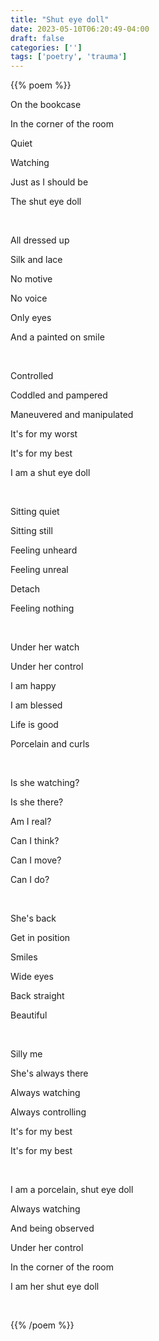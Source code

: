 ```yaml
---
title: "Shut eye doll"
date: 2023-05-10T06:20:49-04:00
draft: false
categories: ['']
tags: ['poetry', 'trauma']
---
```


{{% poem %}}


On the bookcase

In the corner of the room

Quiet

Watching

Just as I should be

The shut eye doll

<br>


All dressed up

Silk and lace 

No motive 

No voice

Only eyes

And a painted on smile




<br>

Controlled

Coddled and pampered

Maneuvered and manipulated

It's for my worst

It's for my best

I am a shut eye doll

<br>

Sitting quiet

Sitting still

Feeling unheard

Feeling unreal

Detach

Feeling nothing


<br> 

Under her watch

Under her control

I am happy

I am blessed

Life is good

Porcelain and curls




<br>

Is she watching?

Is she there?

Am I real?

Can I think?

Can I move?

Can I do?


<br>

She's back

Get in position

Smiles

Wide eyes

Back straight

Beautiful


<br>

Silly me

She's always there

Always watching

Always controlling

It's for my best

It's for my best


<br>

I am a porcelain, shut eye doll

Always watching

And being observed

Under her control

In the corner of the room

I am her shut eye doll


<br>



{{% /poem %}}



<br>




<!--

Quiet

On the shelf

Watching

No voice

Only eyes

I'm nothing without her 


<br>

"oh how cute!"

"do it again!"

"look at the camera!"

"make big eyes!"


attentive 

happy 

quiet

happy


smiles bright 

attentive 

happy 





<br>

But it's not just me 

there are others too

it was her before 

<br>



-->

